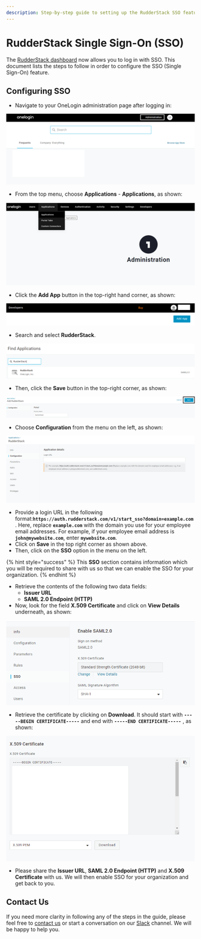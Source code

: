 ```yaml
---
description: Step-by-step guide to setting up the RudderStack SSO feature.
---
```


# RudderStack Single Sign-On \(SSO\)

The [RudderStack dashboard](https://app.rudderlabs.com/signup?type=freetrial) now allows you to log in with SSO. This document lists the steps to follow in order to configure the SSO \(Single Sign-On\) feature.

## Configuring SSO

* Navigate to your OneLogin administration page after logging in:

![OneLogin Administration Page](../.gitbook/assets/1%20%2811%29.png)

* From the top menu, choose **Applications** - **Applications**, as shown:

![Application Tab in OneLogin](../.gitbook/assets/2%20%286%29.png)

* Click the **Add App** button in the top-right hand corner, as shown:

![Add App Option in OneLogin](../.gitbook/assets/3%20%282%29%20%281%29.png)

* Search and select **RudderStack**.

![](../.gitbook/assets/image%20%2875%29.png)

* Then, click the **Save** button in the top-right corner, as shown:

![](../.gitbook/assets/4%20%284%29.png)

* Choose **Configuration** from the menu on the left, as shown:

![Configuration Menu](../.gitbook/assets/image%20%2859%29.png)

* Provide a login URL in the following format:**`https://auth.rudderstack.com/v1/start_sso?domain=example.com`** . Here, replace **`example.com`** with the domain you use for your employee email addresses. For example, if your employee email address is **`john@mywebsite.com`**, enter **`mywebsite.com`**.
* Click on **Save** in the top right corner as shown above.
* Then, click on the **SSO** option in the menu on the left.

{% hint style="success" %}
This **SSO** section contains information which you will be required to share with us so that we can enable the SSO for your organization.
{% endhint %}

* Retrieve the contents of the following two data fields:
  * **Issuer URL**
  * **SAML 2.0 Endpoint \(HTTP\)**
* Now, look for the field **X.509 Certificate** and click on **View Details** underneath, as shown:

![X.509 Certificate Option](../.gitbook/assets/image%20%2835%29.png)

* Retrieve the certificate by clicking on **Download**. It should start with **`-----BEGIN CERTIFICATE-----`** and end with **`-----END CERTIFICATE-----`** , as shown:

![](../.gitbook/assets/5%20%288%29%20%281%29%20%281%29.png)

* Please share the **Issuer URL**, **SAML 2.0 Endpoint \(HTTP\)** and **X.509 Certificate** with us. We will then enable SSO for your organization and get back to you.

## Contact Us

If you need more clarity in following any of the steps in the guide, please feel free to [contact us](mailto:%20contact@rudderstack.com) or start a conversation on our [Slack](https://resources.rudderstack.com/join-rudderstack-slack) channel. We will be happy to help you.


